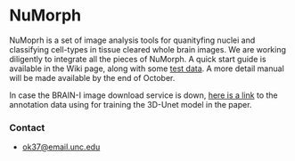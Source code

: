 # NuMorph #

NuMoprh is a set of image analysis tools for quanityfing nuclei and classifying cell-types in tissue cleared whole brain images. We are working diligently to integrate all the pieces of NuMorph. A quick start guide is available in the Wiki page, along with some [test data]. A more detail manual will be made available by the end of October. 

In case the BRAIN-I image download service is down, [here is a link] to the annotation data using for training the 3D-Unet model in the paper.

### Contact ###
* ok37@email.unc.edu

[here is a link]: https://bitbucket.org/steinlabunc/numorph/downloads/3DNucleiTracingData.zip
[test data]: https://bitbucket.org/steinlabunc/numorph/downloads/test_images.zip
